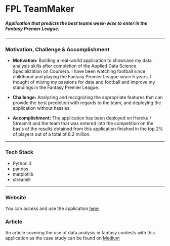# FPL TeamMaker
<h5> Application that predicts the best teams week-wise to enter in the Fantasy Premier League. </h5>

-----------------------------------------
### Motivation, Challenge & Accomplishment

* **Motivation:** Building a real-world application to showcase my data analysis skills after completion of the Applied Data Science Specialization on Coursera. I have
been watching football since childhood and playing the Fantasy Premier League since 5 years. I thought of mixing my passions for data and football and improve my
standings in the Fantasy Premier League.

* **Challenge:** Analyzing and recognizing the appropriate features that can provide the best prediction with regards to the team, and deploying the application without
hassles.

* **Accomplishment:** The application has been deployed on Heroku / Streamlit and the team that was entered into the competition on the basis of the results obtained from this application finished in the top 2% of players out of a total of 8.2 million.

***

### Tech Stack

* Python 3
* pandas
* matplotlib
* streamlit

***

### Website 

You can access and use the application [here](https://share.streamlit.io/kunjmehta/fpl-teammaker-heroku/2021/22/app.py)

### Article 
An article covering the use of data analysis in fantasy contests with this application as the case study can be found on [Medium](https://towardsdatascience.com/fantasy-premier-league-x-data-analysis-being-among-the-top-2-98a714a1d170?gi=dba0497b9cd)
